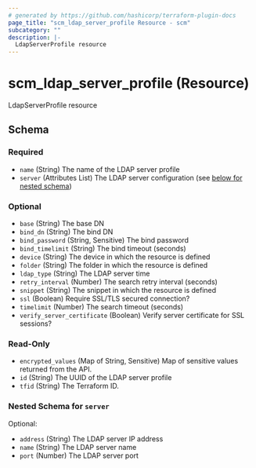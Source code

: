 ```yaml
---
# generated by https://github.com/hashicorp/terraform-plugin-docs
page_title: "scm_ldap_server_profile Resource - scm"
subcategory: ""
description: |-
  LdapServerProfile resource
---
```


# scm_ldap_server_profile (Resource)

LdapServerProfile resource



<!-- schema generated by tfplugindocs -->
## Schema

### Required

- `name` (String) The name of the LDAP server profile
- `server` (Attributes List) The LDAP server configuration (see [below for nested schema](#nestedatt--server))

### Optional

- `base` (String) The base DN
- `bind_dn` (String) The bind DN
- `bind_password` (String, Sensitive) The bind password
- `bind_timelimit` (String) The bind timeout (seconds)
- `device` (String) The device in which the resource is defined
- `folder` (String) The folder in which the resource is defined
- `ldap_type` (String) The LDAP server time
- `retry_interval` (Number) The search retry interval (seconds)
- `snippet` (String) The snippet in which the resource is defined
- `ssl` (Boolean) Require SSL/TLS secured connection?
- `timelimit` (Number) The search timeout (seconds)
- `verify_server_certificate` (Boolean) Verify server certificate for SSL sessions?

### Read-Only

- `encrypted_values` (Map of String, Sensitive) Map of sensitive values returned from the API.
- `id` (String) The UUID of the LDAP server profile
- `tfid` (String) The Terraform ID.

<a id="nestedatt--server"></a>
### Nested Schema for `server`

Optional:

- `address` (String) The LDAP server IP address
- `name` (String) The LDAP server name
- `port` (Number) The LDAP server port
